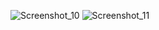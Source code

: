 ![Screenshot_10](https://github.com/SGGEmir/ozi-ertu-ramal-cartel-bot-kullan-p-benim-diyen-t-reme-bot-u/assets/114431461/8a40d0c8-f0b2-46ec-9ee6-6eb2019d53cc)
![Screenshot_11](https://github.com/SGGEmir/ozi-ertu-ramal-cartel-bot-kullan-p-benim-diyen-t-reme-bot-u/assets/114431461/96a8d99b-e752-47cf-9707-112431340d32)
